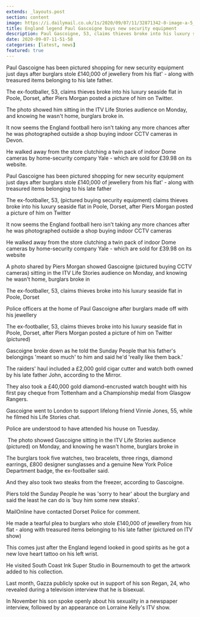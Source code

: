 ```yaml
---
extends: _layouts.post
section: content
image: https://i.dailymail.co.uk/1s/2020/09/07/11/32871342-0-image-a-5_1599474994118.jpg 
title: England legend Paul Gascoigne buys new security equipment 
description: Paul Gascoigne, 53, claims thieves broke into his luxury seaside flat in Poole, Dorset. He was today photographed outside a shop buying indoor CCTV cameras. 
date: 2020-09-07-11-51-58 
categories: [latest, news] 
featured: true 
--- 
```

Paul Gascoigne has been pictured shopping for new security equipment just days after burglars stole £140,000 of jewellery from his flat' - along with treasured items belonging to his late father.

The ex-footballer, 53, claims thieves broke into his luxury seaside flat in Poole, Dorset, after Piers Morgan posted a picture of him on Twitter. 

The photo showed him sitting in the ITV Life Stories audience on Monday, and knowing he wasn't home, burglars broke in. 

It now seems the England football hero isn't taking any more chances after he was photographed outside a shop buying indoor CCTV cameras in Devon.

He walked away from the store clutching a twin pack of indoor Dome cameras by home-security company Yale - which are sold for £39.98 on its website.

Paul Gascoigne has been pictured shopping for new security equipment just days after burglars stole £140,000 of jewellery from his flat' - along with treasured items belonging to his late father

The ex-footballer, 53, (pictured buying security equipment) claims thieves broke into his luxury seaside flat in Poole, Dorset, after Piers Morgan posted a picture of him on Twitter

It now seems the England football hero isn't taking any more chances after he was photographed outside a shop buying indoor CCTV cameras

He walked away from the store clutching a twin pack of indoor Dome cameras by home-security company Yale - which are sold for £39.98 on its website

A photo shared by Piers Morgan showed Gascoigne (pictured buying CCTV cameras) sitting in the ITV Life Stories audience on Monday, and knowing he wasn't home, burglars broke in

The ex-footballer, 53, claims thieves broke into his luxury seaside flat in Poole, Dorset

Police officers at the home of Paul Gascoigne after burglars made off with his jewellery

The ex-footballer, 53, claims thieves broke into his luxury seaside flat in Poole, Dorset, after Piers Morgan posted a picture of him on Twitter (pictured)

Gascoigne broke down as he told the Sunday People that his father's belongings 'meant so much' to him and said he'd 'really like them back.'   

The raiders' haul included a £2,000 gold cigar cutter and watch both owned by his late father John, according to the Mirror.  

They also took a £40,000 gold diamond-encrusted watch bought with his first pay cheque from Tottenham and a Championship medal from Glasgow Rangers.

Gascoigne went to London to support lifelong friend Vinnie Jones, 55, while he filmed his Life Stories chat. 

Police are understood to have attended his house on Tuesday. 

 The photo showed Gascoigne sitting in the ITV Life Stories audience (pictured) on Monday, and knowing he wasn't home, burglars broke in 

The burglars took five watches, two bracelets, three rings, diamond earrings, £800 designer sunglasses and a genuine New York Police Department badge, the ex-footballer said.

And they also took two steaks from the freezer, according to Gascoigne.

Piers told the Sunday People he was 'sorry to hear' about the burglary and said the least he can do is 'buy him some new steaks'. 

MailOnline have contacted Dorset Police for comment. 

He made a tearful plea to burglars who stole £140,000 of jewellery from his flat - along with treasured items belonging to his late father (pictured on ITV show) 

This comes just after the England legend looked in good spirits as he got a new love heart tattoo on his left wrist.  

He visited South Coast Ink Super Studio in Bournemouth to get the artwork added to his collection.

Last month, Gazza publicly spoke out in support of his son Regan, 24, who revealed during a television interview that he is bisexual. 

In November his son spoke openly about his sexuality in a newspaper interview, followed by an appearance on Lorraine Kelly's ITV show. 


